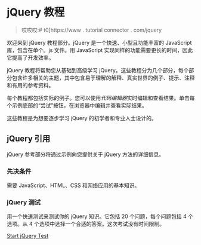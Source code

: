 # jQuery 教程

> 哎哎哎:# t0]https://www . tutorial connector . com/jquery

欢迎来到 jQuery 教程部分。jQuery 是一个快速、小型且功能丰富的 JavaScript 库，包含在单个。js 文件。用 JavaScript 实现同样的功能需要更长的时间，因此它提高了开发效率。

jQuery 教程将帮助您从基础到高级学习 jQuery。这些教程分为几个部分，每个部分包含许多相关的主题，其中包含易于理解的解释、真实世界的例子、提示、注释和有用的参考资料。

每个教程都包括实际的例子。您可以使用*代码编辑器*实时编辑和查看结果。单击每个示例底部的“尝试”按钮，在浏览器中编辑并查看实际结果。

这些教程是为想要逐步学习 jQuery 的初学者和专业人士设计的。

## jQuery 引用

jQuery 参考部分将通过示例向您提供关于 jQuery 方法的详细信息。

### 先决条件

需要 JavaScript、HTML、CSS 和网络应用的基本知识。

### jQuery 测试

用一个快速测试来测试你的 jQuery 知识。它包括 20 个问题，每个问题包括 4 个选项。从 4 个选项中选择一个合适的答案。这次考试没有时间限制。

[Start jQuery Test](/online-test/jQuery-test)